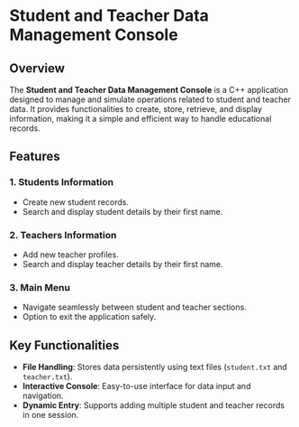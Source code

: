 # Student and Teacher Data Management Console

## Overview
The **Student and Teacher Data Management Console** is a C++ application designed to manage and simulate operations related to student and teacher data. It provides functionalities to create, store, retrieve, and display information, making it a simple and efficient way to handle educational records.

## Features
### 1. **Students Information**
- Create new student records.
- Search and display student details by their first name.

### 2. **Teachers Information**
- Add new teacher profiles.
- Search and display teacher details by their first name.

### 3. **Main Menu**
- Navigate seamlessly between student and teacher sections.
- Option to exit the application safely.

## Key Functionalities
- **File Handling**: Stores data persistently using text files (`student.txt` and `teacher.txt`).
- **Interactive Console**: Easy-to-use interface for data input and navigation.
- **Dynamic Entry**: Supports adding multiple student and teacher records in one session.


